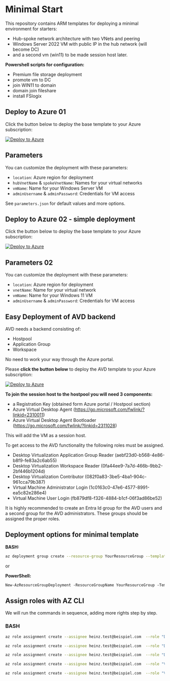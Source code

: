 # Minimal Start

This repository contains ARM templates for deploying a minimal environment for starters:

- Hub-spoke network architecture with two VNets and peering
- Windows Server 2022 VM with public IP in the hub network (will become DC)
- and a second vm (win11) to be made session host later.

**Powershell scripts for configuration:**

- Premium file storage deployment
- promote vm to DC
- join WIN11 to domain
- domain join fileshare
- install FSlogix

## Deploy to Azure 01

Click the button below to deploy the base template to your Azure subscription:

[![Deploy to Azure](https://aka.ms/deploytoazurebutton)](https://portal.azure.com/#create/Microsoft.Template/uri/https%3A%2F%2Fraw.githubusercontent.com%2Fingrammicrocloudde%2Fminimal-start%2Frefs%2Fheads%2Fmain%2Fdeploy.json%0A)

## Parameters

You can customize the deployment with these parameters:

- `location`: Azure region for deployment
- `hubVnetName` & `spokeVnetName`: Names for your virtual networks
- `vmName`: Name for your Windows Server VM
- `adminUsername` & `adminPassword`: Credentials for VM access

See `parameters.json` for default values and more options.

## Deploy to Azure 02 - simple deployment

Click the button below to deploy the base template to your Azure subscription:

[![Deploy to Azure](https://aka.ms/deploytoazurebutton)](https://portal.azure.com/#create/Microsoft.Template/uri/https%3A%2F%2Fraw.githubusercontent.com%2Fingrammicrocloudde%2Fminimal-start%2Frefs%2Fheads%2Fmain%2F01deployinfrastructure.json)

## Parameters 02

You can customize the deployment with these parameters:

- `location`: Azure region for deployment
- `vnetName`: Name for your virtual network
- `vmName`: Name for your Windows 11 VM
- `adminUsername` & `adminPassword`: Credentials for VM access

## Easy Deployment of AVD backend

AVD needs a backend consisting of:

- Hostpool
- Application Group
- Workspace

No need to work your way through the Azure portal.

Please **click the button below** to deploy the AVD template to your Azure subscription:

[![Deploy to Azure](https://aka.ms/deploytoazurebutton)](https://portal.azure.com/#create/Microsoft.Template/uri/https%3A%2F%2Fraw.githubusercontent.com%2Fingrammicrocloudde%2Fminimal-start%2Frefs%2Fheads%2Fmain%2F06deployavd.json)

**To join the session host to the hostpool you will need 3 components:**

- a Registration Key (obtained form Azure portal / Hostpool section)
- Azure Virtual Desktop Agent (<https://go.microsoft.com/fwlink/?linkid=2310011>)
- Azure Virtual Desktop Agent Bootloader (<https://go.microsoft.com/fwlink/?linkid=2311028>)

This will add the VM as a session host.

To get access to the AVD functionality the following roles must be assigned.

- Desktop Virtualization Application Group Reader (aebf23d0-b568-4e86-b8f9-fe83a2c6ab55)
- Desktop Virtualization Workspace Reader (0fa44ee9-7a7d-466b-9bb2-2bf446b1204d)
- Desktop Virtualization Contributor (082f0a83-3be5-4ba1-904c-961cca79b387)
- Virtual Machine Administrator Login (1c0163c0-47e6-4577-8991-ea5c82e286e4)
- Virtual Machine User Login (fb879df8-f326-4884-b1cf-06f3ad86be52)

It is highly recommended to create an Entra Id group for the AVD users and a second group for the AVD administrators. These groups should be assigned the proper roles.

## Deployment options for minimal template

**BASH:**

```sh
az deployment group create --resource-group YourResourceGroup --template-file deploy.json --parameters parameters.json
```

or

**PowerShell:**

```ps
New-AzResourceGroupDeployment -ResourceGroupName YourResourceGroup -TemplateFile deploy.json -TemplateParameterFile parameters.json
```

## Assign roles with AZ CLI

We will run the commands in sequence, adding more rights step by step.

### BASH

```sh
az role assignment create --assignee heinz.test@beispiel.com  --role "Desktop Virtualization Application Group Reader" --scope /subscriptions/00000000-0000-0000-0000-000000000000/resourceGroups/MyResourceGroup

az role assignment create --assignee heinz.test@beispiel.com  --role "Desktop Virtualization Workspace Reader" --scope /subscriptions/00000000-0000-0000-0000-000000000000/resourceGroups/MyResourceGroup

az role assignment create --assignee heinz.test@beispiel.com  --role "Desktop Virtualization Contributor" --scope /subscriptions/00000000-0000-0000-0000-000000000000/resourceGroups/MyResourceGroup

az role assignment create --assignee heinz.test@beispiel.com  --role "Virtual Machine Administrator Login" --scope /subscriptions/00000000-0000-0000-0000-000000000000/resourceGroups/MyResourceGroup

az role assignment create --assignee heinz.test@beispiel.com  --role "Virtual Machine User Login" --scope /subscriptions/00000000-0000-0000-0000-000000000000/resourceGroups/MyResourceGroup
